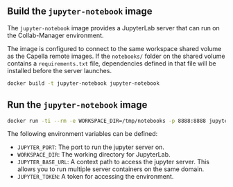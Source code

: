 <!--
 ~ SPDX-FileCopyrightText: Copyright DB InfraGO AG and contributors
 ~ SPDX-License-Identifier: Apache-2.0
 -->

## Build the `jupyter-notebook` image

The `jupyter-notebook` image provides a JupyterLab server that can run on the
Collab-Manager environment.

The image is configured to connect to the same workspace shared volume as the
Capella remote images. If the `notebooks/` folder on the shared volume contains
a `requirements.txt` file, dependencies defined in that file will be installed
before the server launches.

```zsh
docker build -t jupyter-notebook jupyter-notebook
```

## Run the `jupyter-notebook` image

```zsh
docker run -ti --rm -e WORKSPACE_DIR=/tmp/notebooks -p 8888:8888 jupyter-notebook
```

The following environment variables can be defined:

- `JUPYTER_PORT`: The port to run the jupyter server on.
- `WORKSPACE_DIR`: The working directory for JupyterLab.
- `JUPYTER_BASE_URL`: A context path to access the jupyter server. This allows
  you to run multiple server containers on the same domain.
- `JUPYTER_TOKEN`: A token for accessing the environment.

